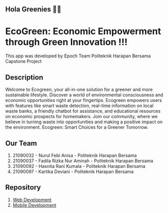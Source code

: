 ## Hola Greenies 🌱💚

# EcoGreen: Economic Empowerment through Green Innovation !!!

This app was developed by Epoch Team Politeknik Harapan Bersama Capstone Project

## Description

Welcome to Ecogreen, your all-in-one solution for a greener and more sustainable lifestyle. Discover a world of environmental consciousness and economic opportunities right at your fingertips. Ecogreen empowers users with features like smart waste detection, real-time information on local waste banks, a friendly chatbot for assistance, and educational resources on economic prospects for homemakers. Join our community, where we believe in turning waste into opportunities and making a positive impact on the environment. Ecogreen: Smart Choices for a Greener Tomorrow.

## Our Team

1. 21090032 - Nurul Febi Anisa - Politeknik Harapan Bersama
2. 21090037 - Fadila Rizka Nur Aminah - Politeknik Harapan Bersama
3. 21090092 - Hasnita Rani Kumala - Politeknik Harapan Bersama
4. 21090097 - Kartika Deviani - Politeknik Harapan Bersama

## Repository

1. [Web Development](https://github.com/ecogreenapp/Ecogreen_Website)
2. [Mobile Development](https://github.com/ecogreenapp/ecogreenmobile)
